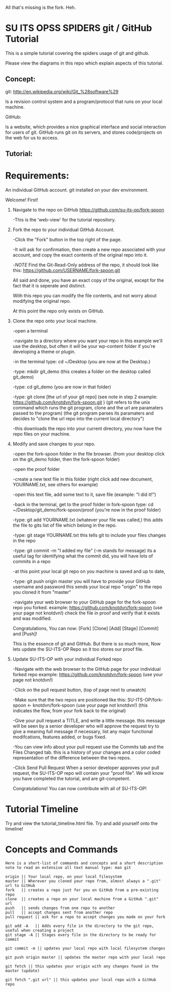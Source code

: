 All that's missing is the fork. Heh.

SU ITS OPSS SPIDERS git / GitHub Tutorial
=========================================

This is a simple tutorial covering the spiders usage of git and github.

Please view the diagrams in this repo which explain aspects of this tutorial.

Concept:
--------

git: http://en.wikipedia.org/wiki/Git_%28software%29

Is a revision control system and a program/protocol that runs on your local machine.

GitHub: 

Is a website, which provides a nice graphical interface and social interaction for users of git. GitHub runs git on its servers, and stores code/projects on the web for us to access.

Tutorial:
---------

Requirements:
=============

An individual GitHub account.
git installed on your dev environment.


Welcome! First! 

1. Navigate to the repo on GitHub https://github.com/su-its-op/fork-spoon

	-This is the 'web-view' for the tutorial repository.
	


	

2. Fork the repo to your individual GitHub Account.

	-Click the "Fork" button in the top right of the page.

	-It will ask for confirmation, then create a new repo associated with your account, and copy the exact contents of the original repo into it.

	-*NOTE* Find the Git-Read-Only address of the repo, it should look like this: https://github.com/USERNAME/fork-spoon.git

	All said and done, you have an exact copy of the original, except for the fact that it is seperate and distinct.

	With this repo you can modify the file contents, and not worry about modifying the original repo.

	At this point the repo only exists on GitHub.

	
	
	
3. Clone the repo onto your local machine.

	-open a terminal

	-navigate to a directory where you want your repo in this example we'll use the desktop, but often it will be your wp-content folder if you're developing a theme or plugin.

	-in the terminal type: cd ~/Desktop
	(you are now at the Desktop.)

	-type: mkdir git_demo
	(this creates a folder on the desktop called git_demo)

	-type: cd git_demo
	(you are now in that folder)

	-type: git clone [the url of your git repo]
	(see note in step 2 example: https://github.com/knotdvn/fork-spoon.git ) 
	(git refers to the unix command which runs the git program, clone and the url are paramaters passed to the program)
	(the git program parses its paramaters and decides to "clone the url repo into the current local directory")
	
	-this downloads the repo into your current directory, you now have the repo files on your machine.
	


	
	
4. Modify and save changes to your repo.

	-open the fork-spoon folder in the file browser.
	(from your desktop click on the git_demo folder, then the fork-spoon folder)

	-open the proof folder
	
	-create a new text file in this folder
	(right click add new document, YOURNAME.txt, see others for example)

	-open this text file, add some text to it, save file
	(example: "I did it!")

	-back in the terminal, get to the proof folder in fork-spoon type: cd ~/Desktop/git_demo/fork-spoon/proof
	(you're now in the proof folder)

	-type: git add YOURNAME.txt
	(whatever your file was called,)
	this adds the file to gits list of file which belong in the repo.

	-type: git stage YOURNAME.txt
	this tells git to include your files changes in the repo

	-type: git commit -m "I added my file"
	(-m stands for message) its a useful tag for identifying what the commit did, you will have lots of commits in a repo

	-at this point your local git repo on you machine is saved and up to date,  

	-type: git push origin master
	you will have to provide your GitHub username and password
	this sends your local repo "origin" to the repo you cloned it from "master" 
	
	-navigate your web browser to your GitHub page for the fork-spoon repo you forked.
	example: https://github.com/knotdvn/fork-spoon (use your page not knotdvn!)
	check the file in proof and verify that it exists and was modified.
	
	Congratulations, You can now: [Fork] [Clone] [Add] [Stage] [Commit] and [Push]!
	
	This is the essence of git and GitHub. But there is so much more, Now lets update the
	SU-ITS-OP Repo so it too stores our proof file.
	




5. Update SU-ITS-OP with your individual Forked repo
	
	-Navigate with the web browser to the GitHub page for your individual forked repo
	example: https://github.com/knotdvn/fork-spoon (use your page not knotdvn!)
	
	-Click on the pull request button,
	(top of page next to unwatch)
	
	-Make sure that the two repos are positioned like this:
	SU-ITS-OP/fork-spoon  <-  knotdvn/fork-spoon (use your page not knotdvn!)
	(this indicates the flow, from your fork back to the original)
	
	-Give your pull request a TITLE, and write a little message.
	this message will be seen by a senior developer who will approve the request
	try to give a meaning full message if necessary, list any major functional modifcations,
	features added, or bugs fixed.
	
	-You can view info about your pull request
	use the Commits tab and the Files Changed tab.
	this is a history of your changes and a color coded representation of the difference between the two repos.
	
	-Click Send Pull Request
	When a senior developer approves your pull request, the SU-ITS-OP repo will contain your
	"proof file". We will know you have completed the tutorial, and are git-competent.
	
	Congratulations! You can now contribute with all of SU-ITS-OP!
	
	
	
Tutorial Timeline	
=================

Try and view the tutorial_timeline.html file. Try and add yourself onto the timeline!


Concepts and Commands
=====================
	
	Here is a short-list of commands and concepts and a short description
	note to read an extensive all text manual type: man git
	
	origin || Your local repo, on your local filesystem
	master || Wherever you cloned your repo from, almost always a ".git" url to GitHub
	fork   || creates a repo just for you on GitHub from a pre-existing repo
	clone  || creates a repo on your local machine from a GitHub ".git" url
	push   || sends changes from one repo to another
	pull   || accept changes sent from another repo
	pull request || ask for a repo to accept changes you made on your fork 
	
	git add -A   || Adds every file in the directory to the git repo, useful when creating a project
	git stage -A || Stages every file in the directory to be ready for commit
	
	git commit -m || updates your local repo with local filesystem changes
	
	git push origin master || updates the master repo with your local repo
	
	git fetch || this updates your origin with any changes found in the master (update)
	
	git fetch ".git url" || this updates your local repo with a GitHub repo 
	
	
	
	
	
	
	
	
	


	
	


	

	









